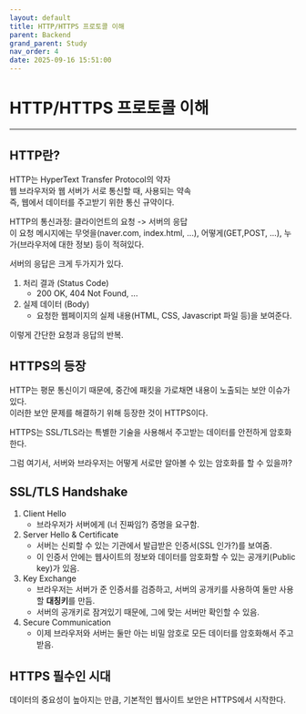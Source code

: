 ```yaml
---
layout: default
title: HTTP/HTTPS 프로토콜 이해
parent: Backend
grand_parent: Study
nav_order: 4
date: 2025-09-16 15:51:00
---
```


# HTTP/HTTPS 프로토콜 이해

---

## HTTP란?

HTTP는 HyperText Transfer Protocol의 약자  
웹 브라우저와 웹 서버가 서로 통신할 때, 사용되는 약속  
즉, 웹에서 데이터를 주고받기 위한 통신 규약이다.

HTTP의 통신과정: 클라이언트의 요청 -> 서버의 응답  
이 요청 메시지에는 무엇을(naver.com, index.html, ...), 어떻게(GET,POST, ...), 누가(브라우저에 대한 정보) 등이 적혀있다.  

서버의 응답은 크게 두가지가 있다.  
1. 처리 결과 (Status Code)
   - 200 OK, 404 Not Found, ...
2. 실제 데이터 (Body)
   - 요청한 웹페이지의 실제 내용(HTML, CSS, Javascript 파일 등)을 보여준다.  

이렇게 간단한 요청과 응답의 반복.

## HTTPS의 등장

HTTP는 평문 통신이기 때문에, 중간에 패킷을 가로채면 내용이 노출되는 보안 이슈가 있다.  
이러한 보안 문제를 해결하기 위해 등장한 것이 HTTPS이다.  

HTTPS는 SSL/TLS라는 특별한 기술을 사용해서 주고받는 데이터를 안전하게 암호화 한다.  

그럼 여기서, 서버와 브라우저는 어떻게 서로만 알아볼 수 있는 암호화를 할 수 있을까?  

## SSL/TLS Handshake

1. Client Hello
   - 브라우저가 서버에게 (너 진짜임?) 증명을 요구함.
2. Server Hello & Certificate
   - 서버는 신뢰할 수 있는 기관에서 발급받은 인증서(SSL 인가?)를 보여줌.
   - 이 인증서 안에는 웹사이트의 정보와 데이터를 암호화할 수 있는 공개키(Public key)가 있음.
3. Key Exchange
   - 브라우저는 서버가 준 인증서를 검증하고, 서버의 공개키를 사용하여 둘만 사용할 **대칭키**를 만듬.
   - 서버의 공개키로 잠겨있기 때문에, 그에 맞는 서버만 확인할 수 있음.
4. Secure Communication
   - 이제 브라우저와 서버는 둘만 아는 비밀 암호로 모든 데이터를 암호화해서 주고받음.

## HTTPS 필수인 시대

데이터의 중요성이 높아지는 만큼, 기본적인 웹사이트 보안은 HTTPS에서 시작한다.
